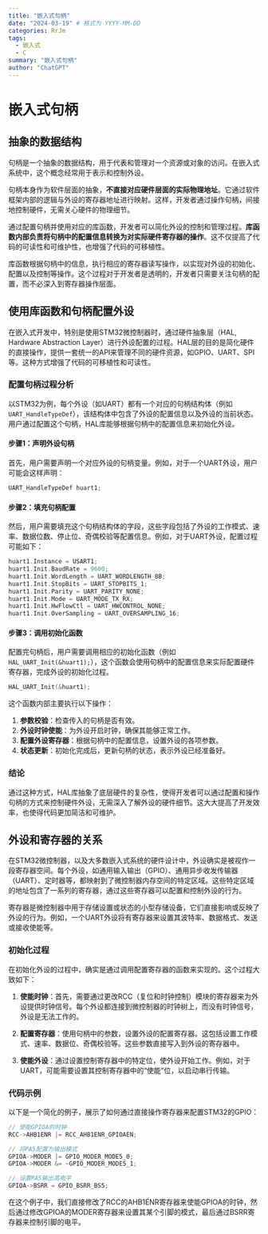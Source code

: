 ```yaml
---
title: "嵌入式句柄"
date: "2024-03-19" # 格式为 YYYY-MM-DD
categories: RrJm
tags:
  - 嵌入式
  - C
summary: "嵌入式句柄"
author: "ChatGPT"
---
```


# 嵌入式句柄

## 抽象的数据结构
句柄是一个抽象的数据结构，用于代表和管理对一个资源或对象的访问。在嵌入式系统中，这个概念经常用于表示和控制外设。

句柄本身作为软件层面的抽象，**不直接对应硬件层面的实际物理地址**。它通过软件框架内部的逻辑与外设的寄存器地址进行映射。这样，开发者通过操作句柄，间接地控制硬件，无需关心硬件的物理细节。

通过配置句柄并使用对应的库函数，开发者可以简化外设的控制和管理过程。**库函数内部负责将句柄中的配置信息转换为对实际硬件寄存器的操作**。这不仅提高了代码的可读性和可维护性，也增强了代码的可移植性。

库函数根据句柄中的信息，执行相应的寄存器读写操作，以实现对外设的初始化、配置以及控制等操作。这个过程对于开发者是透明的，开发者只需要关注句柄的配置，而不必深入到寄存器操作层面。



## 使用库函数和句柄配置外设

在嵌入式开发中，特别是使用STM32微控制器时，通过硬件抽象层（HAL, Hardware Abstraction Layer）进行外设配置的过程。HAL层的目的是简化硬件的直接操作，提供一套统一的API来管理不同的硬件资源，如GPIO、UART、SPI等。这种方式增强了代码的可移植性和可读性。

### 配置句柄过程分析

以STM32为例，每个外设（如UART）都有一个对应的句柄结构体（例如`UART_HandleTypeDef`），该结构体中包含了外设的配置信息以及外设的当前状态。用户通过配置这个句柄，HAL库能够根据句柄中的配置信息来初始化外设。

#### 步骤1：声明外设句柄

首先，用户需要声明一个对应外设的句柄变量。例如，对于一个UART外设，用户可能会这样声明：

```c
UART_HandleTypeDef huart1;
```

#### 步骤2：填充句柄配置

然后，用户需要填充这个句柄结构体的字段，这些字段包括了外设的工作模式、速率、数据位数、停止位、奇偶校验等配置信息。例如，对于UART外设，配置过程可能如下：

```c
huart1.Instance = USART1;
huart1.Init.BaudRate = 9600;
huart1.Init.WordLength = UART_WORDLENGTH_8B;
huart1.Init.StopBits = UART_STOPBITS_1;
huart1.Init.Parity = UART_PARITY_NONE;
huart1.Init.Mode = UART_MODE_TX_RX;
huart1.Init.HwFlowCtl = UART_HWCONTROL_NONE;
huart1.Init.OverSampling = UART_OVERSAMPLING_16;
```

#### 步骤3：调用初始化函数

配置完句柄后，用户需要调用相应的初始化函数（例如`HAL_UART_Init(&huart1);`），这个函数会使用句柄中的配置信息来实际配置硬件寄存器，完成外设的初始化过程。

```c
HAL_UART_Init(&huart1);
```

这个函数内部主要执行以下操作：

1. **参数校验**：检查传入的句柄是否有效。
2. **外设时钟使能**：为外设开启时钟，确保其能够正常工作。
3. **配置外设寄存器**：根据句柄中的配置信息，设置外设的各项参数。
4. **状态更新**：初始化完成后，更新句柄的状态，表示外设已经准备好。

### 结论

通过这种方式，HAL库抽象了底层硬件的复杂性，使得开发者可以通过配置和操作句柄的方式来控制硬件外设，无需深入了解外设的硬件细节。这大大提高了开发效率，也使得代码更加简洁和可维护。



## 外设和寄存器的关系
在STM32微控制器，以及大多数嵌入式系统的硬件设计中，外设确实是被视作一段寄存器空间。每个外设，如通用输入输出（GPIO）、通用异步收发传输器（UART）、定时器等，都映射到了微控制器内存空间的特定区域。这些特定区域的地址包含了一系列的寄存器，通过这些寄存器可以配置和控制外设的行为。

寄存器是微控制器中用于存储设置或状态的小型存储设备，它们直接影响或反映了外设的行为。例如，一个UART外设将有寄存器来设置其波特率、数据格式、发送或接收使能等。

### 初始化过程

在初始化外设的过程中，确实是通过调用配置寄存器的函数来实现的。这个过程大致如下：

1. **使能时钟**：首先，需要通过更改RCC（复位和时钟控制）模块的寄存器来为外设提供时钟信号。每个外设都连接到微控制器的时钟树上，而没有时钟信号，外设是无法工作的。

2. **配置寄存器**：使用句柄中的参数，设置外设的配置寄存器。这包括设置工作模式、速率、数据位、奇偶校验等。这些参数直接写入到外设的寄存器中。

3. **使能外设**：通过设置控制寄存器中的特定位，使外设开始工作。例如，对于UART，可能需要设置其控制寄存器中的“使能”位，以启动串行传输。

### 代码示例

以下是一个简化的例子，展示了如何通过直接操作寄存器来配置STM32的GPIO：

```c
// 使能GPIOA的时钟
RCC->AHB1ENR |= RCC_AHB1ENR_GPIOAEN;

// 将PA5配置为输出模式
GPIOA->MODER |= GPIO_MODER_MODE5_0;
GPIOA->MODER &= ~GPIO_MODER_MODE5_1;

// 设置PA5输出高电平
GPIOA->BSRR = GPIO_BSRR_BS5;
```

在这个例子中，我们直接修改了RCC的AHB1ENR寄存器来使能GPIOA的时钟，然后通过修改GPIOA的MODER寄存器来设置其某个引脚的模式，最后通过BSRR寄存器来控制引脚的电平。
